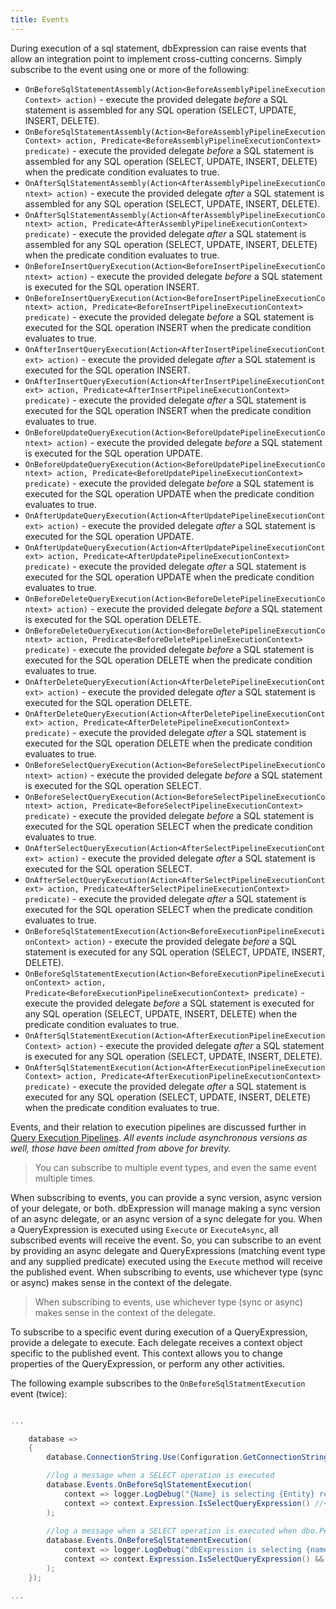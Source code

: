 ```yaml
---
title: Events
---
```


During execution of a sql statement, dbExpression can raise events that allow an integration point to implement cross-cutting concerns.  Simply subscribe to the event using one or more of the following:


* ```OnBeforeSqlStatementAssembly(Action<BeforeAssemblyPipelineExecutionContext> action)``` - execute the provided delegate *before* a SQL statement is assembled for any SQL operation (SELECT, UPDATE, INSERT, DELETE).
* ```OnBeforeSqlStatementAssembly(Action<BeforeAssemblyPipelineExecutionContext> action, Predicate<BeforeAssemblyPipelineExecutionContext> predicate)``` - execute the provided delegate *before* a SQL statement is assembled for any SQL operation (SELECT, UPDATE, INSERT, DELETE) when the predicate condition evaluates to true.
* ```OnAfterSqlStatementAssembly(Action<AfterAssemblyPipelineExecutionContext> action)``` - execute the provided delegate *after* a SQL statement is assembled for any SQL operation (SELECT, UPDATE, INSERT, DELETE).
* ```OnAfterSqlStatementAssembly(Action<AfterAssemblyPipelineExecutionContext> action, Predicate<AfterAssemblyPipelineExecutionContext> predicate)``` - execute the provided delegate *after* a SQL statement is assembled for any SQL operation (SELECT, UPDATE, INSERT, DELETE) when the predicate condition evaluates to true.
* ```OnBeforeInsertQueryExecution(Action<BeforeInsertPipelineExecutionContext> action)``` - execute the provided delegate *before* a SQL statement is executed for the SQL operation INSERT.
* ```OnBeforeInsertQueryExecution(Action<BeforeInsertPipelineExecutionContext> action, Predicate<BeforeInsertPipelineExecutionContext> predicate)``` - execute the provided delegate *before* a SQL statement is executed for the SQL operation INSERT when the predicate condition evaluates to true.
* ```OnAfterInsertQueryExecution(Action<AfterInsertPipelineExecutionContext> action)``` - execute the provided delegate *after* a SQL statement is executed for the SQL operation INSERT.
* ```OnAfterInsertQueryExecution(Action<AfterInsertPipelineExecutionContext> action, Predicate<AfterInsertPipelineExecutionContext> predicate)``` - execute the provided delegate *after* a SQL statement is executed for the SQL operation INSERT when the predicate condition evaluates to true.
* ```OnBeforeUpdateQueryExecution(Action<BeforeUpdatePipelineExecutionContext> action)``` - execute the provided delegate *before* a SQL statement is executed for the SQL operation UPDATE.
* ```OnBeforeUpdateQueryExecution(Action<BeforeUpdatePipelineExecutionContext> action, Predicate<BeforeUpdatePipelineExecutionContext> predicate)``` - execute the provided delegate *before* a SQL statement is executed for the SQL operation UPDATE when the predicate condition evaluates to true.
* ```OnAfterUpdateQueryExecution(Action<AfterUpdatePipelineExecutionContext> action)``` - execute the provided delegate *after* a SQL statement is executed for the SQL operation UPDATE.
* ```OnAfterUpdateQueryExecution(Action<AfterUpdatePipelineExecutionContext> action, Predicate<AfterUpdatePipelineExecutionContext> predicate)``` - execute the provided delegate *after* a SQL statement is executed for the SQL operation UPDATE when the predicate condition evaluates to true.
* ```OnBeforeDeleteQueryExecution(Action<BeforeDeletePipelineExecutionContext> action)``` - execute the provided delegate *before* a SQL statement is executed for the SQL operation DELETE.
* ```OnBeforeDeleteQueryExecution(Action<BeforeDeletePipelineExecutionContext> action, Predicate<BeforeDeletePipelineExecutionContext> predicate)``` - execute the provided delegate *before* a SQL statement is executed for the SQL operation DELETE when the predicate condition evaluates to true.
* ```OnAfterDeleteQueryExecution(Action<AfterDeletePipelineExecutionContext> action)``` - execute the provided delegate *after* a SQL statement is executed for the SQL operation DELETE.
* ```OnAfterDeleteQueryExecution(Action<AfterDeletePipelineExecutionContext> action, Predicate<AfterDeletePipelineExecutionContext> predicate)``` - execute the provided delegate *after* a SQL statement is executed for the SQL operation DELETE when the predicate condition evaluates to true.
* ```OnBeforeSelectQueryExecution(Action<BeforeSelectPipelineExecutionContext> action)``` - execute the provided delegate *before* a SQL statement is executed for the SQL operation SELECT.
* ```OnBeforeSelectQueryExecution(Action<BeforeSelectPipelineExecutionContext> action, Predicate<BeforeSelectPipelineExecutionContext> predicate)``` - execute the provided delegate *before* a SQL statement is executed for the SQL operation SELECT when the predicate condition evaluates to true.
* ```OnAfterSelectQueryExecution(Action<AfterSelectPipelineExecutionContext> action)``` - execute the provided delegate *after* a SQL statement is executed for the SQL operation SELECT.
* ```OnAfterSelectQueryExecution(Action<AfterSelectPipelineExecutionContext> action, Predicate<AfterSelectPipelineExecutionContext> predicate)``` - execute the provided delegate *after* a SQL statement is executed for the SQL operation SELECT when the predicate condition evaluates to true.
* ```OnBeforeSqlStatementExecution(Action<BeforeExecutionPipelineExecutionContext> action)``` - execute the provided delegate *before* a SQL statement is executed for any SQL operation (SELECT, UPDATE, INSERT, DELETE).
* ```OnBeforeSqlStatementExecution(Action<BeforeExecutionPipelineExecutionContext> action, Predicate<BeforeExecutionPipelineExecutionContext> predicate)``` - execute the provided delegate *before* a SQL statement is executed for any SQL operation (SELECT, UPDATE, INSERT, DELETE) when the predicate condition evaluates to true.
* ```OnAfterSqlStatementExecution(Action<AfterExecutionPipelineExecutionContext> action)``` - execute the provided delegate *after* a SQL statement is executed for any SQL operation (SELECT, UPDATE, INSERT, DELETE).
* ```OnAfterSqlStatementExecution(Action<AfterExecutionPipelineExecutionContext> action, Predicate<AfterExecutionPipelineExecutionContext> predicate)``` - execute the provided delegate *after* a SQL statement is executed for any SQL operation (SELECT, UPDATE, INSERT, DELETE) when the predicate condition evaluates to true.

Events, and their relation to execution pipelines are discussed further in [Query Execution Pipelines](/query-execution-pipelines/query-execution-pipelines).  *All events include asynchronous versions as well, those have been omitted from above for brevity.*

> You can subscribe to multiple event types, and even the same event multiple times.

When subscribing to events, you can provide a sync version, async version of your delegate, or both.  dbExpression will manage making a sync version of an async delegate, or an async version of a sync delegate for you.  When a QueryExpression is executed using ```Execute``` or ```ExecuteAsync```, all subscribed events will receive the event.  So, you can subscribe to an event by providing an async delegate and QueryExpressions (matching event type and any supplied predicate) executed using the ```Execute``` method will receive the published event.  When subscribing to events, use whichever type (sync or async) makes sense in the context of the delegate.

> When subscribing to events, use whichever type (sync or async) makes sense in the context of the delegate.

To subscribe to a specific event during execution of a QueryExpression, provide a delegate to execute.  Each delegate receives a context object specific to the published event.  This context allows you to change properties of the QueryExpression, or perform any other activities.

The following example subscribes to the ```OnBeforeSqlStatmentExecution``` event (twice):
```csharp

...

	database =>
	{
		database.ConnectionString.Use(Configuration.GetConnectionString("Default"));

		//log a message when a SELECT operation is executed
		database.Events.OnBeforeSqlStatementExecution(
			context => logger.LogDebug("{Name} is selecting {Entity} records.", HttpContext.User.Name, context.EntityType), 
			context => context.Expression.IsSelectQueryExpression() //<- execute only when the expression is SELECT
		);
		
		//log a message when a SELECT operation is executed when dbo.Person is in the FROM clause
		database.Events.OnBeforeSqlStatementExecution(
			context => logger.LogDebug("dbExpression is selecting {nameof(Person)} records."),
			context => context.Expression.IsSelectQueryExpression() && (context.Expression as SelectQueryExpression)?.From is PersonEntity //<- execute only when the expression is SELECT and the FROM is dbo.Person.  context.Expression may be a SelectSetQueryExpression, so using null coalescing
		);
	});

...
```